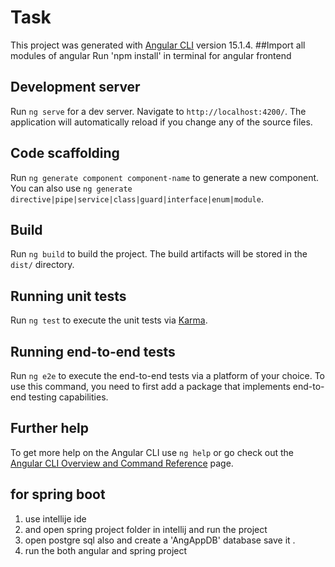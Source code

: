 # Task 
This project was generated with [Angular CLI](https://github.com/angular/angular-cli) version 15.1.4.
##Import all modules of angular 
Run 'npm install' in terminal for angular frontend
## Development server

Run `ng serve` for a dev server. Navigate to `http://localhost:4200/`. The application will automatically reload if you change any of the source files.

## Code scaffolding

Run `ng generate component component-name` to generate a new component. You can also use `ng generate directive|pipe|service|class|guard|interface|enum|module`.

## Build

Run `ng build` to build the project. The build artifacts will be stored in the `dist/` directory.

## Running unit tests

Run `ng test` to execute the unit tests via [Karma](https://karma-runner.github.io).

## Running end-to-end tests

Run `ng e2e` to execute the end-to-end tests via a platform of your choice. To use this command, you need to first add a package that implements end-to-end testing capabilities.

## Further help

To get more help on the Angular CLI use `ng help` or go check out the [Angular CLI Overview and Command Reference](https://angular.io/cli) page.

## for spring boot 
1. use intellije ide
2. and open spring project folder in intellij and run the project 
3. open postgre sql also and create a 'AngAppDB' database save it .
4. run the both angular and spring project
